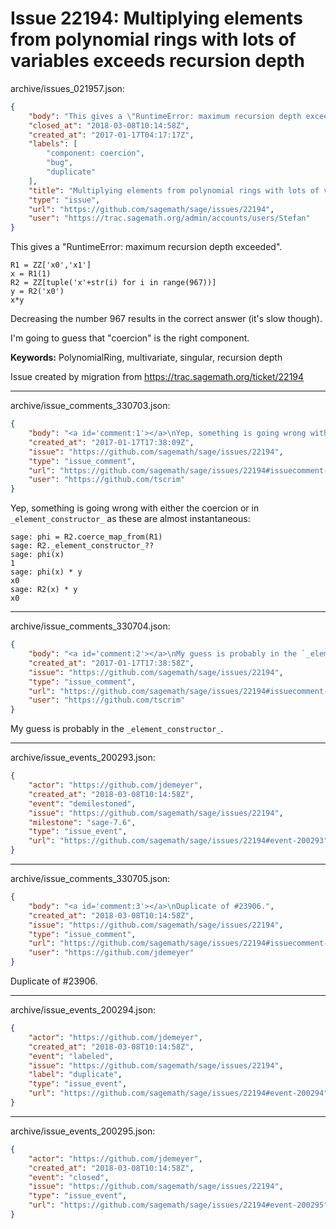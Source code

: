 # Issue 22194: Multiplying elements from polynomial rings with lots of variables exceeds recursion depth

archive/issues_021957.json:
```json
{
    "body": "This gives a \"RuntimeError: maximum recursion depth exceeded\".\n\n```\nR1 = ZZ['x0','x1']\nx = R1(1)\nR2 = ZZ[tuple('x'+str(i) for i in range(967))]\ny = R2('x0')\nx*y\n```\n\nDecreasing the number 967 results in the correct answer (it's slow though).\n\nI'm going to guess that \"coercion\" is the right component.\n\n**Keywords:** PolynomialRing, multivariate, singular, recursion depth\n\nIssue created by migration from https://trac.sagemath.org/ticket/22194\n\n",
    "closed_at": "2018-03-08T10:14:58Z",
    "created_at": "2017-01-17T04:17:17Z",
    "labels": [
        "component: coercion",
        "bug",
        "duplicate"
    ],
    "title": "Multiplying elements from polynomial rings with lots of variables exceeds recursion depth",
    "type": "issue",
    "url": "https://github.com/sagemath/sage/issues/22194",
    "user": "https://trac.sagemath.org/admin/accounts/users/Stefan"
}
```
This gives a "RuntimeError: maximum recursion depth exceeded".

```
R1 = ZZ['x0','x1']
x = R1(1)
R2 = ZZ[tuple('x'+str(i) for i in range(967))]
y = R2('x0')
x*y
```

Decreasing the number 967 results in the correct answer (it's slow though).

I'm going to guess that "coercion" is the right component.

**Keywords:** PolynomialRing, multivariate, singular, recursion depth

Issue created by migration from https://trac.sagemath.org/ticket/22194





---

archive/issue_comments_330703.json:
```json
{
    "body": "<a id='comment:1'></a>\nYep, something is going wrong with either the coercion or in `_element_constructor_` as these are almost instantaneous:\n\n```\nsage: phi = R2.coerce_map_from(R1)\nsage: R2._element_constructor_??\nsage: phi(x)\n1\nsage: phi(x) * y\nx0\nsage: R2(x) * y\nx0\n```",
    "created_at": "2017-01-17T17:38:09Z",
    "issue": "https://github.com/sagemath/sage/issues/22194",
    "type": "issue_comment",
    "url": "https://github.com/sagemath/sage/issues/22194#issuecomment-330703",
    "user": "https://github.com/tscrim"
}
```

<a id='comment:1'></a>
Yep, something is going wrong with either the coercion or in `_element_constructor_` as these are almost instantaneous:

```
sage: phi = R2.coerce_map_from(R1)
sage: R2._element_constructor_??
sage: phi(x)
1
sage: phi(x) * y
x0
sage: R2(x) * y
x0
```



---

archive/issue_comments_330704.json:
```json
{
    "body": "<a id='comment:2'></a>\nMy guess is probably in the `_element_constructor_`.",
    "created_at": "2017-01-17T17:38:58Z",
    "issue": "https://github.com/sagemath/sage/issues/22194",
    "type": "issue_comment",
    "url": "https://github.com/sagemath/sage/issues/22194#issuecomment-330704",
    "user": "https://github.com/tscrim"
}
```

<a id='comment:2'></a>
My guess is probably in the `_element_constructor_`.



---

archive/issue_events_200293.json:
```json
{
    "actor": "https://github.com/jdemeyer",
    "created_at": "2018-03-08T10:14:58Z",
    "event": "demilestoned",
    "issue": "https://github.com/sagemath/sage/issues/22194",
    "milestone": "sage-7.6",
    "type": "issue_event",
    "url": "https://github.com/sagemath/sage/issues/22194#event-200293"
}
```



---

archive/issue_comments_330705.json:
```json
{
    "body": "<a id='comment:3'></a>\nDuplicate of #23906.",
    "created_at": "2018-03-08T10:14:58Z",
    "issue": "https://github.com/sagemath/sage/issues/22194",
    "type": "issue_comment",
    "url": "https://github.com/sagemath/sage/issues/22194#issuecomment-330705",
    "user": "https://github.com/jdemeyer"
}
```

<a id='comment:3'></a>
Duplicate of #23906.



---

archive/issue_events_200294.json:
```json
{
    "actor": "https://github.com/jdemeyer",
    "created_at": "2018-03-08T10:14:58Z",
    "event": "labeled",
    "issue": "https://github.com/sagemath/sage/issues/22194",
    "label": "duplicate",
    "type": "issue_event",
    "url": "https://github.com/sagemath/sage/issues/22194#event-200294"
}
```



---

archive/issue_events_200295.json:
```json
{
    "actor": "https://github.com/jdemeyer",
    "created_at": "2018-03-08T10:14:58Z",
    "event": "closed",
    "issue": "https://github.com/sagemath/sage/issues/22194",
    "type": "issue_event",
    "url": "https://github.com/sagemath/sage/issues/22194#event-200295"
}
```
